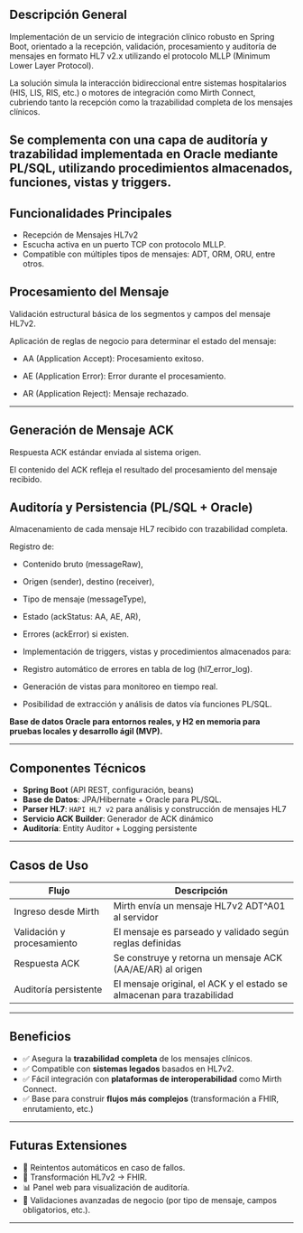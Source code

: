 ## Descripción General

Implementación de un servicio de integración clínico robusto en Spring Boot, orientado a la recepción, validación, procesamiento y auditoría de mensajes en formato HL7 v2.x utilizando el protocolo MLLP (Minimum Lower Layer Protocol).

La solución simula la interacción bidireccional entre sistemas hospitalarios (HIS, LIS, RIS, etc.) o motores de integración como Mirth Connect, cubriendo tanto la recepción como la trazabilidad completa de los mensajes clínicos.

Se complementa con una capa de auditoría y trazabilidad implementada en Oracle mediante PL/SQL, utilizando procedimientos almacenados, funciones, vistas y triggers.
---

## Funcionalidades Principales
- Recepción de Mensajes HL7v2
- Escucha activa en un puerto TCP con protocolo MLLP.
- Compatible con múltiples tipos de mensajes: ADT, ORM, ORU, entre otros.

## Procesamiento del Mensaje
Validación estructural básica de los segmentos y campos del mensaje HL7v2.

Aplicación de reglas de negocio para determinar el estado del mensaje:

- AA (Application Accept): Procesamiento exitoso.

- AE (Application Error): Error durante el procesamiento.

- AR (Application Reject): Mensaje rechazado.
--- 

## Generación de Mensaje ACK
Respuesta ACK estándar enviada al sistema origen.

El contenido del ACK refleja el resultado del procesamiento del mensaje recibido.

## Auditoría y Persistencia (PL/SQL + Oracle)

Almacenamiento de cada mensaje HL7 recibido con trazabilidad completa.

Registro de:

- Contenido bruto (messageRaw),

- Origen (sender), destino (receiver),

- Tipo de mensaje (messageType),

- Estado (ackStatus: AA, AE, AR),

- Errores (ackError) si existen.

- Implementación de triggers, vistas y procedimientos almacenados para:

- Registro automático de errores en tabla de log (hl7_error_log).

- Generación de vistas para monitoreo en tiempo real.

- Posibilidad de extracción y análisis de datos vía funciones PL/SQL.

**Base de datos Oracle para entornos reales, y H2 en memoria para pruebas locales y desarrollo ágil (MVP).**


---

## Componentes Técnicos

- **Spring Boot** (API REST, configuración, beans)
- **Base de Datos**: JPA/Hibernate + Oracle para PL/SQL.
- **Parser HL7**: `HAPI HL7 v2` para análisis y construcción de mensajes HL7
- **Servicio ACK Builder**: Generador de ACK dinámico
- **Auditoría**: Entity Auditor + Logging persistente

---

## Casos de Uso

| Flujo                             | Descripción                                                                 |
|----------------------------------|-----------------------------------------------------------------------------|
| Ingreso desde Mirth              | Mirth envía un mensaje HL7v2 ADT^A01 al servidor                             |
| Validación y procesamiento       | El mensaje es parseado y validado según reglas definidas                    |
| Respuesta ACK                    | Se construye y retorna un mensaje ACK (AA/AE/AR) al origen                  |
| Auditoría persistente            | El mensaje original, el ACK y el estado se almacenan para trazabilidad      |

---

## Beneficios

- ✅ Asegura la **trazabilidad completa** de los mensajes clínicos.
- ✅ Compatible con **sistemas legados** basados en HL7v2.
- ✅ Fácil integración con **plataformas de interoperabilidad** como Mirth Connect.
- ✅ Base para construir **flujos más complejos** (transformación a FHIR, enrutamiento, etc.)

---

## Futuras Extensiones

- 🔄 Reintentos automáticos en caso de fallos.
- 🔁 Transformación HL7v2 → FHIR.
- 📊 Panel web para visualización de auditoría.
- 🔐 Validaciones avanzadas de negocio (por tipo de mensaje, campos obligatorios, etc.).

---
